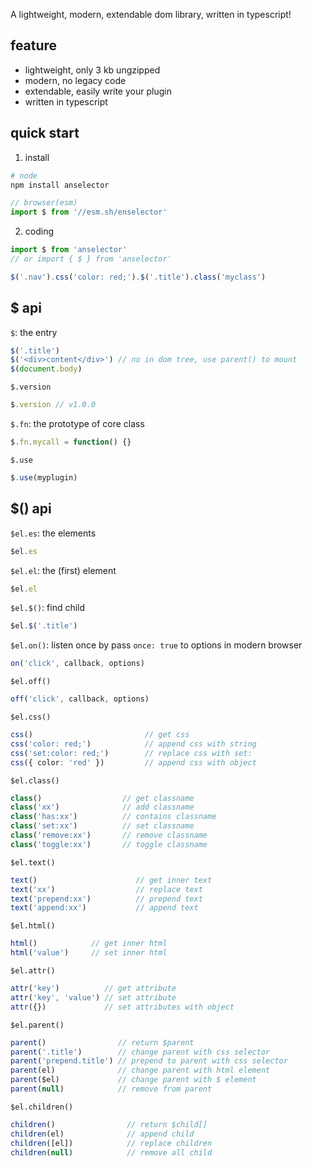 
A lightweight, modern, extendable dom library, written in typescript!


## feature

- lightweight, only 3 kb ungzipped
- modern, no legacy code
- extendable, easily write your plugin
- written in typescript

## quick start

1. install

```bash
# node
npm install anselector
```

```ts
// browser(esm)
import $ from '//esm.sh/enselector'
```

2. coding

```ts
import $ from 'anselector'
// or import { $ } from 'anselector'

$('.nav').css('color: red;').$('.title').class('myclass')
```

## $ api

`$`: the entry

```ts
$('.title')
$('<div>content</div>') // no in dom tree, use parent() to mount              
$(document.body)
```

`$.version`

```ts
$.version // v1.0.0
```

`$.fn`: the prototype of core class

```ts
$.fn.mycall = function() {}
```

`$.use`

```ts
$.use(myplugin)
```

## $() api

`$el.es`: the elements

```ts
$el.es
```

`$el.el`: the (first) element

```ts
$el.el
```

`$el.$()`: find child

```ts
$el.$('.title')
```

`$el.on()`: listen once by pass `once: true` to options in modern browser

```ts
on('click', callback, options)
```

`$el.off()`

```ts
off('click', callback, options)
```

`$el.css()`

```ts
css()                         // get css
css('color: red;')            // append css with string
css('set:color: red;')        // replace css with set:
css({ color: 'red' })         // append css with object
```

`$el.class()`

```ts
class()                  // get classname
class('xx')              // add classname
class('has:xx')          // contains classname
class('set:xx')          // set classname
class('remove:xx')       // remove classname
class('toggle:xx')       // toggle classname
```

`$el.text()`

```ts
text()                      // get inner text
text('xx')                  // replace text
text('prepend:xx')          // prepend text
text('append:xx')           // append text
```

`$el.html()`

```ts
html()            // get inner html
html('value')     // set inner html
```

`$el.attr()`

```ts
attr('key')          // get attribute
attr('key', 'value') // set attribute
attr({})             // set attributes with object
```

`$el.parent()`

```ts
parent()                // return $parent
parent('.title')        // change parent with css selector
parent('prepend.title') // prepend to parent with css selector
parent(el)              // change parent with html element
parent($el)             // change parent with $ element
parent(null)            // remove from parent
```

`$el.children()`

```ts
children()                // return $child[]
children(el)              // append child
children([el])            // replace children
children(null)            // remove all child
```